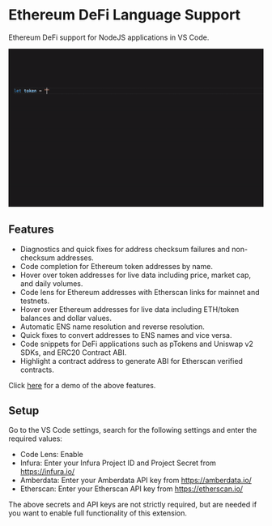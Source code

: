 # Ethereum DeFi Language Support

Ethereum DeFi support for NodeJS applications in VS Code.

![](images/token.gif)

## Features

- Diagnostics and quick fixes for address checksum failures and non-checksum addresses.
- Code completion for Ethereum token addresses by name.
- Hover over token addresses for live data including price, market cap, and daily volumes.
- Code lens for Ethereum addresses with Etherscan links for mainnet and testnets.
- Hover over Ethereum addresses for live data including ETH/token balances and dollar values.
- Automatic ENS name resolution and reverse resolution.
- Quick fixes to convert addresses to ENS names and vice versa.
- Code snippets for DeFi applications such as pTokens and Uniswap v2 SDKs, and ERC20 Contract ABI.
- Highlight a contract address to generate ABI for Etherscan verified contracts.

Click [here](DEMO.md) for a demo of the above features.

## Setup

Go to the VS Code settings, search for the following settings and enter the required values:
- Code Lens: Enable
- Infura: Enter your Infura Project ID and Project Secret from https://infura.io/
- Amberdata: Enter your Amberdata API key from https://amberdata.io/
- Etherscan: Enter your Etherscan API key from https://etherscan.io/

The above secrets and API keys are not strictly required, but are needed if you want to enable full functionality of this extension.
